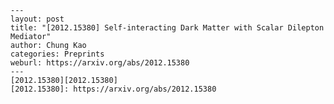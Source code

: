     ---
    layout: post
    title: "[2012.15380] Self-interacting Dark Matter with Scalar Dilepton Mediator"
    author: Chung Kao
    categories: Preprints
    weburl: https://arxiv.org/abs/2012.15380
    ---
    [2012.15380][2012.15380]
    [2012.15380]: https://arxiv.org/abs/2012.15380
